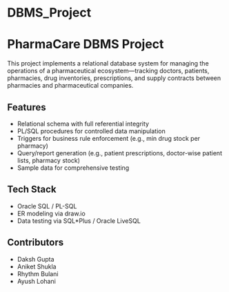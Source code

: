 # DBMS_Project

# PharmaCare DBMS Project
This project implements a relational database system for managing the operations of a pharmaceutical ecosystem—tracking doctors, patients, pharmacies, drug inventories, prescriptions, and supply contracts between pharmacies and pharmaceutical companies.

## Features
- Relational schema with full referential integrity
- PL/SQL procedures for controlled data manipulation
- Triggers for business rule enforcement (e.g., min drug stock per pharmacy)
- Query/report generation (e.g., patient prescriptions, doctor-wise patient lists, pharmacy stock)
- Sample data for comprehensive testing

## Tech Stack
- Oracle SQL / PL-SQL
- ER modeling via draw.io
- Data testing via SQL*Plus / Oracle LiveSQL

## Contributors
- Daksh Gupta 
- Aniket Shukla 
- Rhythm Bulani
- Ayush Lohani
